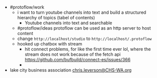 - #protoflow/work
	- i want to turn youtube channels into text and build a structured hierarchy of topics (tabel of contents)
		- Youtube channels into text and searchable
	- #protoflow/ideas protoflow can be used as an http server to host content
	- change `http://localhost/studio` to `http://localhost/.protoflow`
	- hooked up chatbox with stream
		- hit connect problems, for like the first time ever lol, where the stream does not work because of the fetch api https://github.com/bufbuild/connect-es/issues/366
		-
- lake city business association chris.leverson@CHS-WA.org